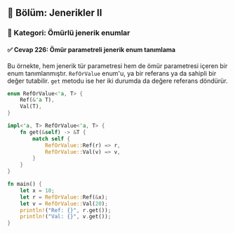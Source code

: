 ## 📘 Bölüm: Jenerikler II  
### 🔹 Kategori: Ömürlü jenerik enumlar  
#### ✅ Cevap 226: Ömür parametreli jenerik enum tanımlama

Bu örnekte, hem jenerik tür parametresi hem de ömür parametresi içeren bir enum tanımlanmıştır. `RefOrValue` enum'u, ya bir referans ya da sahipli bir değer tutabilir. `get` metodu ise her iki durumda da değere referans döndürür.

```rust
enum RefOrValue<'a, T> {
    Ref(&'a T),
    Val(T),
}

impl<'a, T> RefOrValue<'a, T> {
    fn get(&self) -> &T {
        match self {
            RefOrValue::Ref(r) => r,
            RefOrValue::Val(v) => v,
        }
    }
}

fn main() {
    let x = 10;
    let r = RefOrValue::Ref(&x);
    let v = RefOrValue::Val(20);
    println!("Ref: {}", r.get());
    println!("Val: {}", v.get());
}
```
